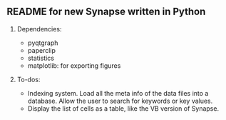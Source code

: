 ## README for new Synapse written in Python ##

1. Dependencies:
    - pyqtgraph
    - paperclip
    - statistics
    - matplotlib: for exporting figures

2. To-dos:
    - Indexing system. Load all the meta info of the data files into a database. Allow the user to search for keywords or key values.
    - Display the list of cells as a table, like the VB version of Synapse.

